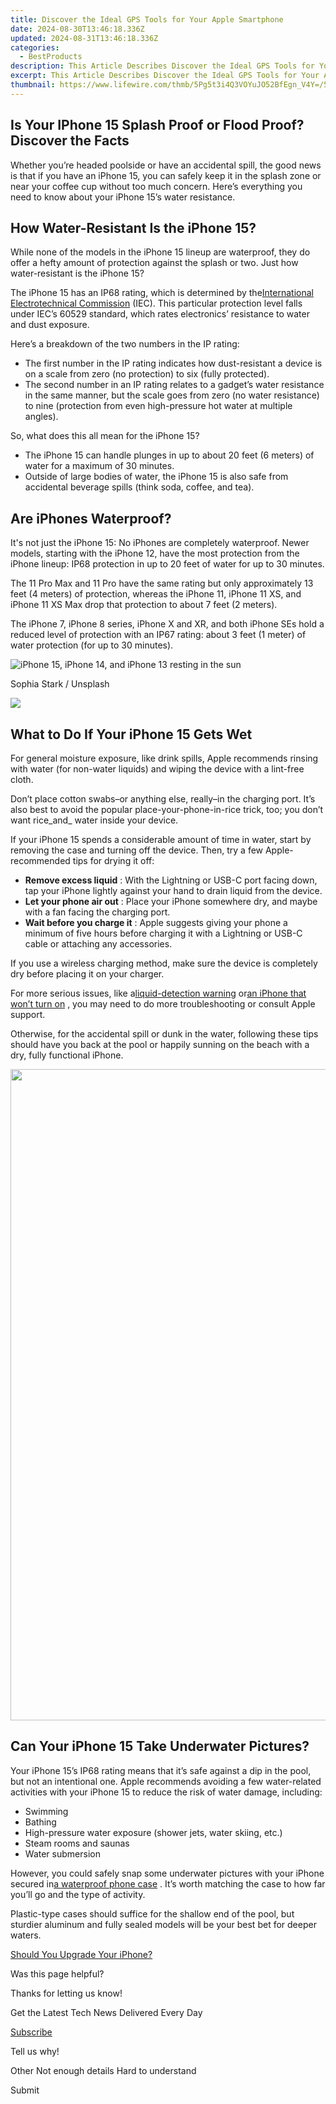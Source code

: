 ```yaml
---
title: Discover the Ideal GPS Tools for Your Apple Smartphone
date: 2024-08-30T13:46:18.336Z
updated: 2024-08-31T13:46:18.336Z
categories:
  - BestProducts
description: This Article Describes Discover the Ideal GPS Tools for Your Apple Smartphone
excerpt: This Article Describes Discover the Ideal GPS Tools for Your Apple Smartphone
thumbnail: https://www.lifewire.com/thmb/5Pg5t3i4Q3VOYuJO52BfEgn_V4Y=/540x405/filters:no_upscale():max_bytes(150000):strip_icc():format(webp)/woman-using-smartphone-as-gps-navigation-in-car-466592489-5b8b62b246e0fb0050d94fdb.jpg
---
```


## Is Your IPhone 15 Splash Proof or Flood Proof? Discover the Facts
 Whether you’re headed poolside or have an accidental spill, the good news is that if you have an iPhone 15, you can safely keep it in the splash zone or near your coffee cup without too much concern. Here’s everything you need to know about your iPhone 15’s water resistance.

## How Water-Resistant Is the iPhone 15?

 While none of the models in the iPhone 15 lineup are waterproof, they do offer a hefty amount of protection against the splash or two. Just how water-resistant is the iPhone 15?

 The iPhone 15 has an IP68 rating, which is determined by the[International Electrotechnical Commission](https://www.iec.ch/ip-ratings) (IEC). This particular protection level falls under IEC’s 60529 standard, which rates electronics’ resistance to water and dust exposure.

 Here’s a breakdown of the two numbers in the IP rating:

* The first number in the IP rating indicates how dust-resistant a device is on a scale from zero (no protection) to six (fully protected).
* The second number in an IP rating relates to a gadget’s water resistance in the same manner, but the scale goes from zero (no water resistance) to nine (protection from even high-pressure hot water at multiple angles).

 So, what does this all mean for the iPhone 15?

* The iPhone 15 can handle plunges in up to about 20 feet (6 meters) of water for a maximum of 30 minutes.
* Outside of large bodies of water, the iPhone 15 is also safe from accidental beverage spills (think soda, coffee, and tea).

## Are iPhones Waterproof?

 It's not just the iPhone 15: No iPhones are completely waterproof. Newer models, starting with the iPhone 12, have the most protection from the iPhone lineup: IP68 protection in up to 20 feet of water for up to 30 minutes.

 The 11 Pro Max and 11 Pro have the same rating but only approximately 13 feet (4 meters) of protection, whereas the iPhone 11, iPhone 11 XS, and iPhone 11 XS Max drop that protection to about 7 feet (2 meters).

 The iPhone 7, iPhone 8 series, iPhone X and XR, and both iPhone SEs hold a reduced level of protection with an IP67 rating: about 3 feet (1 meter) of water protection (for up to 30 minutes).

![iPhone 15, iPhone 14, and iPhone 13 resting in the sun](https://www.lifewire.com/thmb/1GtySjtmBY01PIb3U90pyf56XuQ=/1500x0/filters:no_upscale():max_bytes(150000):strip_icc():format(webp)/sophia-stark-twOaFS5crxQ-unsplash-5e4696114fab4a0ba855db46ff525621.jpg)

Sophia Stark / Unsplash

<!-- affiliate ads begin -->
<a href="https://secure.2checkout.com/order/checkout.php?PRODS=4620778&QTY=1&AFFILIATE=108875&CART=1"><img src="https://secure.avangate.com/images/merchant/07dd4d5a72f5740ef0f035f201951476/300__250banner.jpg" border="0"></a>
<!-- affiliate ads end -->
## What to Do If Your iPhone 15 Gets Wet

 For general moisture exposure, like drink spills, Apple recommends rinsing with water (for non-water liquids) and wiping the device with a lint-free cloth.

 Don’t place cotton swabs–or anything else, really–in the charging port. It’s also best to avoid the popular place-your-phone-in-rice trick, too; you don’t want rice_and_ water inside your device.

 If your iPhone 15 spends a considerable amount of time in water, start by removing the case and turning off the device. Then, try a few Apple-recommended tips for drying it off:

* **Remove excess liquid** : With the Lightning or USB-C port facing down, tap your iPhone lightly against your hand to drain liquid from the device.
* **Let your phone air out** : Place your iPhone somewhere dry, and maybe with a fan facing the charging port.
* **Wait before you charge it** : Apple suggests giving your phone a minimum of five hours before charging it with a Lightning or USB-C cable or attaching any accessories.

 If you use a wireless charging method, make sure the device is completely dry before placing it on your charger.

 For more serious issues, like a[liquid-detection warning](https://support.apple.com/en-us/102643) or[an iPhone that won’t turn on](https://www.lifewire.com/what-to-do-when-your-iphone-wont-turn-on-2000281) , you may need to do more troubleshooting or consult Apple support.

 Otherwise, for the accidental spill or dunk in the water, following these tips should have you back at the pool or happily sunning on the beach with a dry, fully functional iPhone.  

<!-- affiliate ads begin -->
<a href="https://tokenmetrics.sjv.io/c/5597632/1864921/20702" target="_top" id="1864921"><img src="//a.impactradius-go.com/display-ad/20702-1864921" border="0" alt="" width="1251" height="1042"/></a>
<!-- affiliate ads end -->
## Can Your iPhone 15 Take Underwater Pictures?

 Your iPhone 15’s IP68 rating means that it’s safe against a dip in the pool, but not an intentional one. Apple recommends avoiding a few water-related activities with your iPhone 15 to reduce the risk of water damage, including:

* Swimming
* Bathing
* High-pressure water exposure (shower jets, water skiing, etc.)
* Steam rooms and saunas
* Water submersion

 However, you could safely snap some underwater pictures with your iPhone secured in[a waterproof phone case](https://www.lifewire.com/best-waterproof-phone-cases-4158190) . It’s worth matching the case to how far you’ll go and the type of activity.

 Plastic-type cases should suffice for the shallow end of the pool, but sturdier aluminum and fully sealed models will be your best bet for deeper waters.

[Should You Upgrade Your iPhone?](https://www.lifewire.com/should-you-upgrade-your-iphone-7968413)

Was this page helpful?

Thanks for letting us know!

 Get the Latest Tech News Delivered Every Day

[Subscribe](https://www.lifewire.com/#)

Tell us why!

 Other  Not enough details  Hard to understand

 Submit

<ins class="adsbygoogle"
     style="display:block"
     data-ad-format="autorelaxed"
     data-ad-client="ca-pub-7571918770474297"
     data-ad-slot="1223367746"></ins>



<ins class="adsbygoogle"
     style="display:block"
     data-ad-client="ca-pub-7571918770474297"
     data-ad-slot="8358498916"
     data-ad-format="auto"
     data-full-width-responsive="true"></ins>


